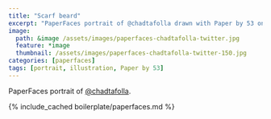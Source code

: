 ```yaml
---
title: "Scarf beard"
excerpt: "PaperFaces portrait of @chadtafolla drawn with Paper by 53 on an iPad."
image: 
  path: &image /assets/images/paperfaces-chadtafolla-twitter.jpg 
  feature: *image
  thumbnail: /assets/images/paperfaces-chadtafolla-twitter-150.jpg
categories: [paperfaces]
tags: [portrait, illustration, Paper by 53]
---
```


PaperFaces portrait of [@chadtafolla](https://twitter.com/chadtafolla).

{% include_cached boilerplate/paperfaces.md %}
